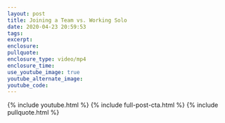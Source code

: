 ```yaml
---
layout: post
title: Joining a Team vs. Working Solo
date: 2020-04-23 20:59:53
tags:
excerpt:
enclosure:
pullquote:
enclosure_type: video/mp4
enclosure_time:
use_youtube_image: true
youtube_alternate_image:
youtube_code:
---
```


{% include youtube.html %} {% include full-post-cta.html %} {% include pullquote.html %}